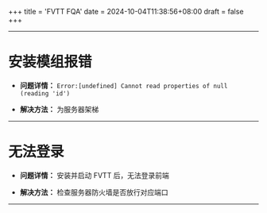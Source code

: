 +++
title = 'FVTT FQA'
date = 2024-10-04T11:38:56+08:00
draft = false
+++

---
# 安装模组报错

- **问题详情：** `Error:[undefined] Cannot read properties of null (reading 'id')`

- **解决方法：** 为服务器架梯
---
# 无法登录
- **问题详情：** 安装并启动 FVTT 后，无法登录前端

- **解决方法：** 检查服务器防火墙是否放行对应端口
---
